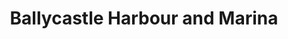 ---
title: "Ballycastle Harbour and Marina"
address: "14, Bayview Rd, Ballycastle, Co. Antrim BT54 6BT"
tel: "028 2076 8525"
county: "Antrim"
category: "Marinas"
type: "Content"
lat: "55.206825"
lng: "-6.24077"
---